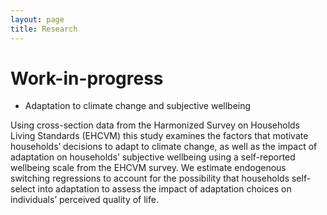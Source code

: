 ```yaml
---
layout: page
title: Research
---
```



# Work-in-progress
 * Adaptation to climate change and subjective wellbeing  

Using cross-section data from the Harmonized Survey on Households Living Standards
(EHCVM) this study examines the factors that motivate households’ decisions
to adapt to climate change, as well as the impact of adaptation on households’ subjective
wellbeing using a self-reported wellbeing scale from the EHCVM survey.
We estimate endogenous switching regressions to account for the possibility that
households self-select into adaptation to assess the impact of adaptation choices on
individuals’ perceived quality of life. 
